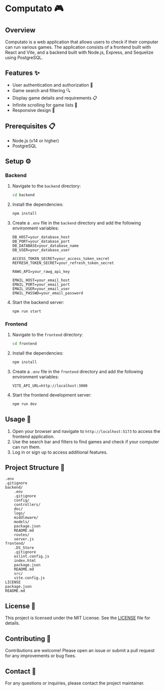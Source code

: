 # Computato 🎮

## Overview

Computato is a web application that allows users to check if their computer can run various games. The application consists of a frontend built with React and Vite, and a backend built with Node.js, Express, and Sequelize using PostgreSQL.

## Features ✨

- User authentication and authorization 🔐
- Game search and filtering 🔍
- Display game details and requirements 📋
- Infinite scrolling for game lists 🔄
- Responsive design 📱

## Prerequisites 📋

- Node.js (v14 or higher)
- PostgreSQL

## Setup ⚙️

### Backend

1. Navigate to the `backend` directory:
    ```sh
    cd backend
    ```

2. Install the dependencies:
    ```sh
    npm install
    ```

3. Create a `.env` file in the `backend` directory and add the following environment variables:
    ```env
    DB_HOST=your_database_host
    DB_PORT=your_database_port
    DB_DATABASE=your_database_name
    DB_USER=your_database_user

    ACCESS_TOKEN_SECRET=your_access_token_secret
    REFRESH_TOKEN_SECRET=your_refresh_token_secret

    RAWG_API=your_rawg_api_key

    EMAIL_HOST=your_email_host
    EMAIL_PORT=your_email_port
    EMAIL_USER=your_email_user
    EMAIL_PASSWD=your_email_password
    ```

4. Start the backend server:
    ```sh
    npm run start
    ```

### Frontend

1. Navigate to the `frontend` directory:
    ```sh
    cd frontend
    ```

2. Install the dependencies:
    ```sh
    npm install
    ```

3. Create a `.env` file in the `frontend` directory and add the following environment variables:
    ```env
    VITE_API_URL=http://localhost:3000
    ```

4. Start the frontend development server:
    ```sh
    npm run dev
    ```

## Usage 🚀

1. Open your browser and navigate to `http://localhost:5173` to access the frontend application.
2. Use the search bar and filters to find games and check if your computer can run them.
3. Log in or sign up to access additional features.

## Project Structure 📂

```
.env
.gitignore
backend/
    .env
    .gitignore
    config/
    controllers/
    doc/
    logs/
    middleware/
    models/
    package.json
    README.md
    routes/
    server.js
frontend/
    .DS_Store
    .gitignore
    eslint.config.js
    index.html
    package.json
    README.md
    src/
    vite.config.js
LICENSE
package.json
README.md
```

## License 📜

This project is licensed under the MIT License. See the [LICENSE](LICENSE) file for details.

## Contributing 🤝

Contributions are welcome! Please open an issue or submit a pull request for any improvements or bug fixes.

## Contact 📧

For any questions or inquiries, please contact the project maintainer.